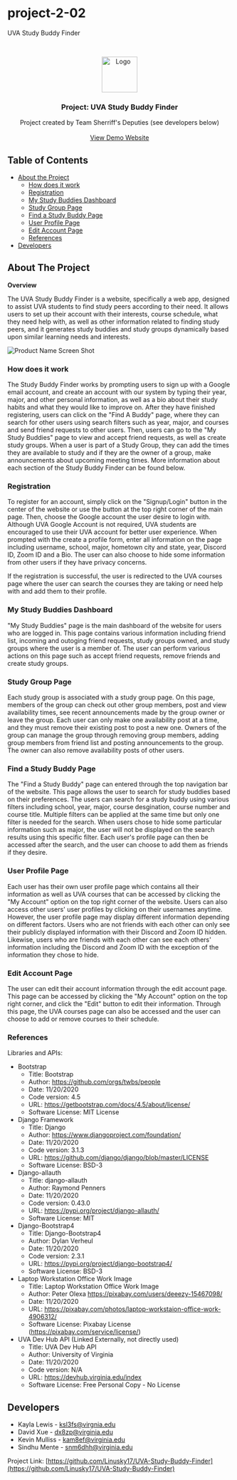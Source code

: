 # project-2-02
UVA Study Buddy Finder




<!-- PROJECT LOGO -->
<br />
<p align="center">
  <a href="https://github.com/Linusky17/UVA-Study-Buddy-Finder">
    <img src="studybuddyfinder/static/icon.png" alt="Logo" width="80" height="80">
  </a>

  <h3 align="center">Project: UVA Study Buddy Finder</h3>

  <p align="center">
    Project created by Team Sherriff's Deputies (see developers below)
    <br />
    <br />
    <a href="https://uva-study-buddy-finder.herokuapp.com/">View Demo Website</a>
  </p>
</p>



<!-- TABLE OF CONTENTS -->
## Table of Contents

* [About the Project](#about-the-project)
  * [How does it work](#how-does-it-work)
  * [Registration](#registration)
  * [My Study Buddies Dashboard](#my-study-buddies-dashboard)
  * [Study Group Page](#study-group-page)
  * [Find a Study Buddy Page](#find-a-study-buddy-page)
  * [User Profile Page](#user-profile-page)
  * [Edit Account Page](#edit-account-page)
  * [References](#References)
* [Developers](#developers)




<!-- ABOUT THE PROJECT -->
## About The Project
**Overview**

The UVA Study Buddy Finder is a website, specifically a web app, designed to assist UVA students to find study peers according to their need. It allows users to set up their account with their interests, course schedule, what they need help with, as well as other information related to finding study peers, and it generates study buddies and study groups dynamically based upon similar learning needs and interests.

![Product Name Screen Shot][product-screenshot]

### How does it work
The Study Buddy Finder works by prompting users to sign up with a Google email account, and create an account with our system by typing their year, major, and other personal information, as well as a bio about their study habits and what they would like to improve on. After they have finished registering, users can click on the "Find A Buddy" page, where they can search for other users using search filters such as year, major, and courses and send friend requests to other users. Then, users can go to the "My Study Buddies" page to view and accept friend requests, as well as create study groups. When a user is part of a Study Group, they can add the times they are available to study and if they are the owner of a group, make announcements about upcoming meeting times. More information about each section of the Study Buddy Finder can be found below.  

### Registration
To register for an account, simply click on the "Signup/Login" button in the center of the website or use the button at the top right corner of the main page. Then, choose the Google account the user desire to login with. Although UVA Google Account is not required, UVA students are encouraged to use their UVA account for better user experience. When prompted with the create a profile form, enter all information on the page including username, school, major, hometown city and state, year, Discord ID, Zoom ID and a Bio. The user can also choose to hide some information from other users if they have privacy concerns.

If the registration is successful, the user is redirected to the UVA courses page where the user can search the courses they are taking or need help with and add them to their profile.

### My Study Buddies Dashboard
"My Study Buddies" page is the main dashboard of the website for users who are logged in. This page contains various information including friend list, incoming and outoging friend requests, study groups owned, and study groups where the user is a member of. The user can perform various actions on this page such as accept friend requests, remove friends and create study groups. 

### Study Group Page
Each study group is associated with a study group page. On this page, members of the group can check out other group members, post and view availability times, see recent announcements made by the group owner or leave the group. Each user can only make one availability post at a time, and they must remove their existing post to post a new one. Owners of the group can manage the group through removing group members, adding group members from friend list and posting announcements to the group. The owner can also remove availability posts of other users.

### Find a Study Buddy Page
The "Find a Study Buddy" page can entered through the top navigation bar of the website. This page allows the user to search for study buddies based on their preferences. The users can search for a study buddy using various filters including school, year, major, course desgination, course number and course title. Multiple filters can be applied at the same time but only one filter is needed for the search. When users chose to hide some particular information such as major, the user will not be displayed on the search results using this specific filter. Each user's profile page can then be accessed after the search, and the user can choose to add them as friends if they desire.


### User Profile Page
Each user has their own user profile page which contains all their information as well as UVA courses that can be accessed by clicking the "My Account" option on the top right corner of the website. Users can also access other users' user profiles by clicking on their usernames anytime. However, the user profile page may display different information depending on different factors. Users who are not friends with each other can only see their publicly displayed information with their Discord and Zoom ID hidden. Likewise, users who are friends with each other can see each others' information including the Discord and Zoom ID with the exception of the information they chose to hide.

### Edit Account Page
The user can edit their account information through the edit account page. This page can be accessed by clicking the "My Account" option on the top right corner, and click the "Edit" button to edit their information. Through this page, the UVA courses page can also be accessed and the user can choose to add or remove courses to their schedule.


### References
Libraries and APIs:
* []()Bootstrap
  * []() Title: Bootstrap
  * []() Author: https://github.com/orgs/twbs/people
  * []() Date: 11/20/2020
  * []() Code version: 4.5
  * []() URL: https://getbootstrap.com/docs/4.5/about/license/
  * []() Software License: MIT License
* []()Django Framework
  * []() Title: Django
  * []() Author: https://www.djangoproject.com/foundation/
  * []() Date: 11/20/2020
  * []() Code version: 3.1.3
  * []() URL: https://github.com/django/django/blob/master/LICENSE
  * []() Software License: BSD-3
* []()Django-allauth
  * []() Title: django-allauth
  * []() Author: Raymond Penners
  * []() Date: 11/20/2020
  * []() Code version: 0.43.0
  * []() URL: https://pypi.org/project/django-allauth/
  * []() Software License: MIT
* []()Django-Bootstrap4
  * []() Title: Django-Bootstrap4
  * []() Author: Dylan Verheul
  * []() Date: 11/20/2020
  * []() Code version: 2.3.1
  * []() URL: https://pypi.org/project/django-bootstrap4/
  * []() Software License: BSD-3
* []()Laptop Workstation Office Work Image
  * []() Title: Laptop Workstation Office Work Image
  * []() Author: Peter Olexa https://pixabay.com/users/deeezy-15467098/
  * []() Date: 11/20/2020
  * []() URL: https://pixabay.com/photos/laptop-workstaion-office-work-4906312/
  * []() Software License: Pixabay License (https://pixabay.com/service/license/)
* []()UVA Dev Hub API (Linked Externally, not directly used)
  * []() Title: UVA Dev Hub API
  * []() Author: University of Virginia
  * []() Date: 11/20/2020
  * []() Code version: N/A
  * []() URL: https://devhub.virginia.edu/index
  * []() Software License: Free Personal Copy - No License






<!-- CONTACT -->
## Developers
* []()Kayla Lewis - ksl3fs@virgnia.edu
* []()David Xue - dx8zp@virginia.edu
* []()Kevin Mulliss - kam8ef@virginia.edu
* []()Sindhu Mente - snm6dhh@virginia.edu


Project Link: [https://github.com/Linusky17/UVA-Study-Buddy-Finder](https://github.com/Linusky17/UVA-Study-Buddy-Finder)





<!-- MARKDOWN LINKS & IMAGES -->
[product-screenshot]: Screenshot1.PNG
